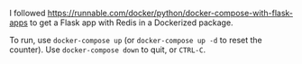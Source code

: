 I followed https://runnable.com/docker/python/docker-compose-with-flask-apps to get a Flask app with Redis in a Dockerized package.

To run, use `docker-compose up` (or `docker-compose up -d` to reset the counter). Use `docker-compose down` to quit, or `CTRL-C`.
